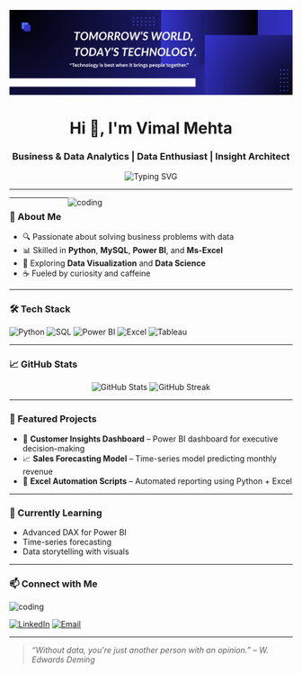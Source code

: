 ![logo](https://github.com/VimalMehta-ui/VimalMehta-ui/blob/main/DarkNavy%20Blue%20Dotted%20Business%20Profile%20Cover%20Image.png?raw=true)


<h1 align="center">Hi 👋, I'm Vimal Mehta</h1>
<h3 align="center">Business & Data Analytics | Data Enthusiast | Insight Architect  </h3>

<p align="center">
  <img src="https://readme-typing-svg.herokuapp.com?font=Fira+Code&size=22&pause=1000&center=true&vCenter=true&width=435&lines=Turning+data+into+decisions;Crafting+insights+with+Power+BI;%F0%9F%93%9AAlways+learning+and+exploring+%F0%9F%8C%8D" alt="Typing SVG" />
</p>

---

<img align="right" alt="coding" width="400" src="https://user-images.githubusercontent.com/74038190/212750147-854a394f-fee9-4080-9770-78a4b7ece53f.gif ">

---

### 🧠 About Me

- 🔍 Passionate about solving business problems with data  
- 📊 Skilled in **Python**, **MySQL**, **Power BI**, and **Ms-Excel**  
- 🤖 Exploring **Data Visualization** and **Data Science**  
- ☕ Fueled by curiosity and caffeine

---


### 🛠️ Tech Stack

![Python](https://img.shields.io/badge/Python-3776AB?style=flat&logo=python&logoColor=white)
![SQL](https://img.shields.io/badge/SQL-003B57?style=flat&logo=postgresql&logoColor=white)
![Power BI](https://img.shields.io/badge/PowerBI-F2C811?style=flat&logo=powerbi&logoColor=black)
![Excel](https://img.shields.io/badge/Excel-217346?style=flat&logo=microsoft-excel&logoColor=white)
![Tableau](https://img.shields.io/badge/Tableau-E97627?style=flat&logo=tableau&logoColor=white)

---

### 📈 GitHub Stats

<p align="center">
  <img src="https://github-readme-stats.vercel.app/api?username=yourusername&show_icons=true&theme=radical" alt="GitHub Stats" />
  <img src="https://github-readme-streak-stats.herokuapp.com/?user=yourusername&theme=radical" alt="GitHub Streak" />
</p>

---

### 📂 Featured Projects

- 🧠 **Customer Insights Dashboard** – Power BI dashboard for executive decision-making  
- 📈 **Sales Forecasting Model** – Time-series model predicting monthly revenue  
- 🧹 **Excel Automation Scripts** – Automated reporting using Python + Excel

---

### 🌱 Currently Learning

- Advanced DAX for Power BI  
- Time-series forecasting  
- Data storytelling with visuals

---

### 📫 Connect with Me

<img align="centre" alt="coding" width="600" src="https://i.pinimg.com/736x/84/f9/06/84f906dce523e7c75620d1fa5231a3a8.jpg"/>

[![LinkedIn](https://img.shields.io/badge/-LinkedIn-0077B5?style=flat&logo=linkedin&logoColor=white)](https://www.linkedin.com/in/vimal-m-539216126/)
[![Email](https://img.shields.io/badge/-Email-D14836?style=flat&logo=gmail&logoColor=white)](mailto:vimalm546@gmail.com)

---

> *“Without data, you're just another person with an opinion.” – W. Edwards Deming*


